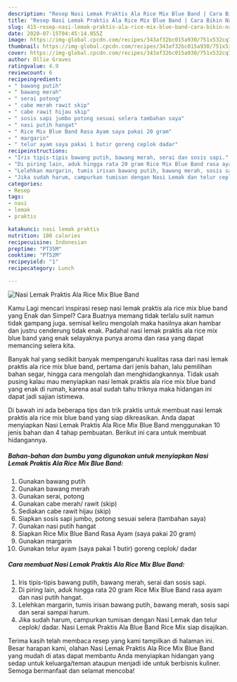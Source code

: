 ```yaml
---
description: "Resep Nasi Lemak Praktis Ala Rice Mix Blue Band | Cara Bikin Nasi Lemak Praktis Ala Rice Mix Blue Band Yang Sempurna"
title: "Resep Nasi Lemak Praktis Ala Rice Mix Blue Band | Cara Bikin Nasi Lemak Praktis Ala Rice Mix Blue Band Yang Sempurna"
slug: 415-resep-nasi-lemak-praktis-ala-rice-mix-blue-band-cara-bikin-nasi-lemak-praktis-ala-rice-mix-blue-band-yang-sempurna
date: 2020-07-15T04:45:14.055Z
image: https://img-global.cpcdn.com/recipes/343af32bc015a930/751x532cq70/nasi-lemak-praktis-ala-rice-mix-blue-band-foto-resep-utama.jpg
thumbnail: https://img-global.cpcdn.com/recipes/343af32bc015a930/751x532cq70/nasi-lemak-praktis-ala-rice-mix-blue-band-foto-resep-utama.jpg
cover: https://img-global.cpcdn.com/recipes/343af32bc015a930/751x532cq70/nasi-lemak-praktis-ala-rice-mix-blue-band-foto-resep-utama.jpg
author: Ollie Graves
ratingvalue: 4.9
reviewcount: 6
recipeingredient:
- " bawang putih"
- " bawang merah"
- " serai potong"
- " cabe merah rawit skip"
- " cabe rawit hijau skip"
- " sosis sapi jumbo potong sesuai selera tambahan saya"
- " nasi putih hangat"
- " Rice Mix Blue Band Rasa Ayam saya pakai 20 gram"
- " margarin"
- " telur ayam saya pakai 1 butir goreng ceplok dadar"
recipeinstructions:
- "Iris tipis-tipis bawang putih, bawang merah, serai dan sosis sapi."
- "Di piring lain, aduk hingga rata 20 gram Rice Mix Blue Band rasa ayam dan nasi putih hangat."
- "Lelehkan margarin, tumis irisan bawang putih, bawang merah, sosis sapi dan serai sampai harum."
- "Jika sudah harum, campurkan tumisan dengan Nasi Lemak dan telur ceplok/ dadar. Nasi Lemak Praktis Ala Blue Band Rice Mix siap disajikan."
categories:
- Resep
tags:
- nasi
- lemak
- praktis

katakunci: nasi lemak praktis 
nutrition: 180 calories
recipecuisine: Indonesian
preptime: "PT35M"
cooktime: "PT52M"
recipeyield: "1"
recipecategory: Lunch

---
```



![Nasi Lemak Praktis Ala Rice Mix Blue Band](https://img-global.cpcdn.com/recipes/343af32bc015a930/751x532cq70/nasi-lemak-praktis-ala-rice-mix-blue-band-foto-resep-utama.jpg)

Kamu Lagi mencari inspirasi resep nasi lemak praktis ala rice mix blue band yang Enak dan Simpel? Cara Buatnya memang tidak terlalu sulit namun tidak gampang juga. semisal keliru mengolah maka hasilnya akan hambar dan justru cenderung tidak enak. Padahal nasi lemak praktis ala rice mix blue band yang enak selayaknya punya aroma dan rasa yang dapat memancing selera kita.

Banyak hal yang sedikit banyak mempengaruhi kualitas rasa dari nasi lemak praktis ala rice mix blue band, pertama dari jenis bahan, lalu pemilihan bahan segar, hingga cara mengolah dan menghidangkannya. Tidak usah pusing kalau mau menyiapkan nasi lemak praktis ala rice mix blue band yang enak di rumah, karena asal sudah tahu triknya maka hidangan ini dapat jadi sajian istimewa.




Di bawah ini ada beberapa tips dan trik praktis untuk membuat nasi lemak praktis ala rice mix blue band yang siap dikreasikan. Anda dapat menyiapkan Nasi Lemak Praktis Ala Rice Mix Blue Band menggunakan 10 jenis bahan dan 4 tahap pembuatan. Berikut ini cara untuk membuat hidangannya.

<!--inarticleads1-->

##### Bahan-bahan dan bumbu yang digunakan untuk menyiapkan Nasi Lemak Praktis Ala Rice Mix Blue Band:

1. Gunakan  bawang putih
1. Gunakan  bawang merah
1. Gunakan  serai, potong
1. Gunakan  cabe merah/ rawit (skip)
1. Sediakan  cabe rawit hijau (skip)
1. Siapkan  sosis sapi jumbo, potong sesuai selera (tambahan saya)
1. Gunakan  nasi putih hangat
1. Siapkan  Rice Mix Blue Band Rasa Ayam (saya pakai 20 gram)
1. Gunakan  margarin
1. Gunakan  telur ayam (saya pakai 1 butir) goreng ceplok/ dadar




<!--inarticleads2-->

##### Cara membuat Nasi Lemak Praktis Ala Rice Mix Blue Band:

1. Iris tipis-tipis bawang putih, bawang merah, serai dan sosis sapi.
1. Di piring lain, aduk hingga rata 20 gram Rice Mix Blue Band rasa ayam dan nasi putih hangat.
1. Lelehkan margarin, tumis irisan bawang putih, bawang merah, sosis sapi dan serai sampai harum.
1. Jika sudah harum, campurkan tumisan dengan Nasi Lemak dan telur ceplok/ dadar. Nasi Lemak Praktis Ala Blue Band Rice Mix siap disajikan.




Terima kasih telah membaca resep yang kami tampilkan di halaman ini. Besar harapan kami, olahan Nasi Lemak Praktis Ala Rice Mix Blue Band yang mudah di atas dapat membantu Anda menyiapkan hidangan yang sedap untuk keluarga/teman ataupun menjadi ide untuk berbisnis kuliner. Semoga bermanfaat dan selamat mencoba!
